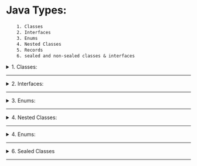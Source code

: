 # Java Types:

        1. Classes
        2. Interfaces
        3. Enums
        4. Nested Classes
        5. Records
        6. sealed and non-sealed classes & interfaces


<details>
<summary>1. Classes:</summary>


</details>

___


<details>
<summary>2. Interfaces: </summary>

![interface_definition.png](interface_definition.png)

![interface_impl_class_syntax.png](interface_impl_class_syntax.png)

#### Inheriting Duplicate Abstract Methods:

````java
public interface Herbivore { public void eatPlants(); }
public interface Omnivore { public void eatPlants(); }

public class Bear implements Herbivore, Omnivore {
  public void eatPlants() {
    System.out.println("Eating plants");
  }
}
//Two interfaces are compatible. Below are incompatible due to different method declarations

public interface Herbivore { public void eatPlants(); }
public interface Omnivore { public int eatPlants(); }
public class Tiger implements Herbivore, Omnivore { // DOES NOT COMPILE
    
}

````

#### Interface Implicit Modifiers:

- An implicit modifier is a modifier that the compiler automatically inserts into the code.
  For example, an interface is always considered to be abstract, even if it is not marked so.
        
      - Interfaces are implicitly abstract.
 
      - Interface variables are implicitly public, static, and final.
 
      - Interface methods without a body are implicitly abstract.
 
      - Interface methods without the private modifier are implicitly public.


#### Declaring Concrete Interface Methods:

- Interface member types:

![interface_member_types.png](interface_member_types.png)

- interfaces now support private methods. They do not support package and protected access

#### Default Interface Method Definition Rules:


    1. A default method may be declared only within an interface.

    2. A default method must be marked with the default keyword and include a method body.

    3. A default method is implicitly public.

    4. A default method cannot be marked abstract, final, or static.

    5. A default method may be overridden by a class that implements the interface.

    6. If a class inherits two or more default methods with the same method signature, then the class must override the method.

#### Inheriting Duplicate default Methods:

````java
public interface Walk {
    public default int getSpeed() { return 5; }
}
public interface Run {
    public default int getSpeed() { return 10; }
}
public class Cat implements Walk, Run {} // DOES NOT COMPILE: 
//it is not clear whether the code should output 5 or 10.

//Solution:1 overriding by class
public class Cat implements Walk, Run {
  public int getSpeed() { return 1; }
}

//Solution:2 By using Interface name with super keyword

public class Cat implements Walk, Run {
  public int getSpeed() {
    return 1;
  }
  public int getWalkSpeed() {
    return Walk.super.getSpeed();
  } 
}
````

#### Static Interface Method Definition Rules:

    1. A static method must be marked with the static keyword and include a method body.

    2. A static method without an access modifier is implicitly public.

    3. A static method cannot be marked abstract or final.

    4. A static method is not inherited and cannot be accessed in a class implementing the interface without a reference to the interface name.


- Example for Rule-4:

````java
public interface Hop {
  static int getJumpHeight() {
    return 8;
  } 
}

public class Bunny implements Hop {
  public void printDetails() {
    System.out.println(getJumpHeight()); // DOES NOT COMPILE: Static methods are not inherited, so you have to use Interface name to access the static members
    System.out.println(Hop.getJumpHeight());//WORKS
  } 
}
````

#### Private Interface Method Definition Rules:

    1. A private interface method must be marked with the private modifier and include a method body.

    2. A private static interface method may be called by any method within the interface definition.

    3. A private interface method may only be called by default and other private non-static methods within the interface definition.

- a private interface method is only accessible to non-static methods defined within the interface. A private static interface method, on the other hand, can be accessed by any method in the interface.
- For both types of private methods, a class inheriting the interface cannot directly invoke them.
- default and private non-static methods can access abstract methods declared in the interface. This is the primary reason we associate these methods with instance membership.

````java
public interface ZooRenovation {
    public String projectName();
    abstract String status();
    default void printStatus() {
        System.out.print("The " + projectName() + " project " + status());
    } 
}
````

![interface_member_access.png](interface_member_access.png)

- quick tips for the exam:

      - Treat abstract, default, and non-static private methods as belonging to an instance of the interface.
      - Treat static methods and variables as belonging to the interface class object.
      - All private interface method types are only accessible within the interface declaration.



</details>

___


<details>
<summary>3. Enums: </summary>


</details>

---

<details>
<summary>4. Nested Classes:</summary>

## 3. Nested Classes:
- A nested class is a class that is defined within another class.

        - Inner class: A non-static type defined at the member level of a class
        - Static nested class: A static type defined at the member level of a class
        - Local class: A class defined within a method body
        - Anonymous class: A special case of a local class that does not have a name
- the term nested class to refer to all nested types, including nested interfaces, enums, records, and annotations.
- You might even come across literature that refers to all of them as inner classes.

![nested_classes_syntax_rules.png](nested_classes_syntax_rules.png)

![nested_classes_access_rules.png](nested_classes_access_rules.png)



#### 1. Inner Classes

- An inner class, also called a member inner class, is a non-static type defined at the member level of a class (the same level as the methods, instance variables, and constructors).

- Since an inner class is not static, it has to be called using an instance of the outer class. That means you have to create two objects.
- Examples:

````java
public class Home {
    private String greeting = "Hi"; // Outer class instance variable

    protected class Room { // Inner class declaration
        public int repeat = 3;
        public void enter() {
            for (int i = 0; i < repeat; i++) greet(greeting);
        }
        private static void greet(String message) {
            System.out.println(message);
        }
    }

    public void enterRoom() { // Instance method in outer class
        var room = new Room(); // Create the inner class instance
        room.enter();
    }
    public static void main(String[] args) {
        var home = new Home(); // Create the outer class instance
        home.enterRoom();
    } 
}
````

- How to create an instance of inner classes?
````java
public static void main(String[] args) {
    var home = new Home();
    Room room = home.new Room(); // Create the inner class instance
    room.enter();
    //or
    new Home().new Room().enter();
}
````
- **Note: Nested Classes Can Now Have static Members**
- Inner classes can have the same variable names as outer classes, making scope a little tricky.

````java
public class A {
    private int x = 10;
    class B {
        private int x = 20;
        class C {
            private int x = 30;
            public void allTheX() {
                System.out.println(x); // 30
                System.out.println(this.x); // 30
                System.out.println(B.this.x); // 20
                System.out.println(A.this.x); // 10
            } 
        } 
    }
    public static void main(String[] args) {
        A a = new A();
        A.B b = a.new B();
        A.B.C c = b.new C();
        c.allTheX();
    }
}
````

- Inner Classes Require an Instance:

````java
public class Fox {
    private class Den {}
    public void goHome() {
        new Den();//allowed because called from instance method
    }
    public static void visitFriend() {
     new Den(); // DOES NOT COMPILE: from static method
    }
}
public class Squirrel {
    public void visitFox() {
        new Den(); // DOES NOT COMPILE: outside of class scope + Den class is private
    }
}
````

### 2. static Nested Class:

- A static nested class is a static type defined at the member level.
- Unlike an inner class, a static nested class can be instantiated without an instance of the enclosing class.
- The trade-off, though, is that it can’t access instance variables or methods declared in the outer class.
- Examples:

````java
public class Park {
    private String greet = "hello";
    static class Ride {
        private int price = 6;

        void greet(){
            //System.out.println(greet); // DOES NOT COMPILE: error: non-static variable greet cannot be referenced from a static context

            System.out.println(new Park().greet); //WORKS
        }
    }
    public static void main(String[] args) {
        var ride = new Ride(); //directly created because of static nested class
        new Park.Ride().greet(); //WORKS
        System.out.println(ride.price);
        //new Park().new Ride(); //DOES NOT COMPILE:  qualified new of static class
    }
}
````

### 3. Local Class

- A local class is a nested class defined within a method, constructors, and initializers.
- Like local variables, a local class declaration does not exist until the method is invoked, and it goes out of scope when the method returns. 
- This means you can create instances only from within the method. Those instances can still be returned from the method. 
- This is just how local variables work.

- Examples:
````java
public class PrintNumbers {
    private int length = 5;
    public void calculate() {
        length=10; //WORKS
        final int width = 20;
        int x = 10;
        class Calculator {
            public void multiply() {
                System.out.print(length * width); //WORKS
                System.out.print(length * width*x);// DOES NOT COMPILE: error: local variables referenced from an inner class must be final or effectively final
            }
        }
        var calculator = new Calculator();
        calculator.multiply();
        x=20;
    }

    public static void addition(){

        class Calculator {
            public void add() {
                System.out.print(length+10); //DOES NOT COMPILE: non-static variable length cannot be referenced from a static context
            }
        }
        var cal = new Calculator();
        cal.add();
    }
    public static void main(String[] args) {
        var printer = new PrintNumbers();
        printer.calculate(); // 100
        printer.addition();
    }
}
````

#### Why Can Local Classes Only Access final or Effectively Final Variables?
- Earlier, we mentioned that the compiler generates a separate .class file for each inner class. 
- A separate class has no way to refer to a local variable. 
- However, if the local variable is final or effectively final, Java can handle it by passing a copy of the value or reference variable to the constructor of the local class. 
- If it weren’t final or effectively final, these tricks wouldn’t work because the value could change after the copy was made.

### 4. Anonymous Class

- An anonymous class is a specialized form of a local class that does not have a name. 
- It is declared and instantiated all in one statement using the new keyword, a type name with parentheses, and a set of braces {}. 
- Anonymous classes must extend an existing class or implement an existing interface. 
- They are useful when you have a short implementation that will not be used anywhere else.
- Example: Abstract class

````java
public class ZooGiftShop {
    abstract class SaleTodayOnly {
        abstract int dollarsOff();
    }
    public int admission(int basePrice) {
        SaleTodayOnly sale = new SaleTodayOnly() {
            int dollarsOff() { return 3; }
        }; // Don't forget the semicolon!
        return basePrice -sale.dollarsOff();
    }
}
````

- Example: Interface:
````java
public class ZooGiftShop {
    interface SaleTodayOnly {
        int dollarsOff();
    }
    public int admission(int basePrice) {
        SaleTodayOnly sale = new SaleTodayOnly() {
            public int dollarsOff() { return 3; } //it should be marked as public because all interface methods are public access level
        }; // Don't forget the semicolon!
        return basePrice -sale.dollarsOff();
    }
}
````

- The anonymous class is the same whether you implement an interface or extend a class! Java figures out which one you want automatically.
- what if we want to both implement an interface and extend a class? You can’t do so with an anonymous class unless the class to extend is java.lang.Object.
- You can even define anonymous classes outside a method body.

````java
public class Gorilla {
    interface Climb {}
    Climb climbing = new Climb() {};
}
````

#### Exam Points:
- A static nested class can contain a non - static inner class.
- Methods in all nested classes can be declared static.
- A nested class may be sealed. Yes, it is allowed as long as the class fulfills other requirements of a sealed class.
- In general, there is no restriction on what a nested class may or may not extend.

</details>

___

<details>

<summary> 4. Enums:</summary>

## 4. Enums:


#### WorkBooks:

````java
enum Title
{
    MR("Mr."), MS1("Ms."),AB("A"), MS2("Ms.");
    private String title;
    private Title(String s){
    title = s;
    }  
}

public class TestClass{
    public static void main(String[] args) {
        var ts = new TreeSet<Title>();
        ts.add(Title.MS2);
        ts.add(Title.MR);
        ts.add(Title.MS1);
        for(Title t :  ts){
            System.out.println(t);
        }
    }
}
//Output: MR,MS1,AB,MS2 this is the order which they are defined.
````
#### Examp Points:

- Every enum implements Comparable and the natural order of enums is **the order in which they are defined**.
- An enum with many constructors, fields, and methods may start to resemble a full-featured class.
</details>

---


<details>

<summary> 6. Sealed Classes</summary>

- A sealed class is a class that restricts which other classes may directly extend it.
- there is a way for a class not named in the sealed class declaration to extend it indirectly.
- we’re referring to subclasses that directly extend the sealed class.
- Is there any indirect way? Yes
- A sealed class declares a list of classes that can extend it, while the subclasses declare that they extend the sealed class

![sealed_class_syntax.png](sealed_class_syntax.png)

- Examples:

![sealed_class_wb_1.png](sealed_class_wb_1.png)

- Sealed classes are commonly declared with the abstract modifier, although this is certainly not required.
- 




</details>

---
